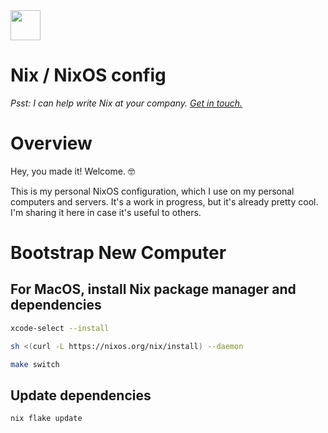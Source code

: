 <img src="https://user-images.githubusercontent.com/1292576/190241835-41469235-f65d-4d4b-9760-372cdff7a70f.png" width="48">

# Nix / NixOS config

_Psst: I can help write Nix at your company. <a href="https://twitter.com/flemzord">Get in touch.</a>_
# Overview
Hey, you made it! Welcome. 🤓

This is my personal NixOS configuration, which I use on my personal computers and servers. It's a work in progress, but it's already pretty cool. I'm sharing it here in case it's useful to others.

# Bootstrap New Computer

## For MacOS, install Nix package manager and dependencies
```sh
xcode-select --install
```
```sh
sh <(curl -L https://nixos.org/nix/install) --daemon
```
```sh
make switch
```
## Update dependencies
```sh
nix flake update
```